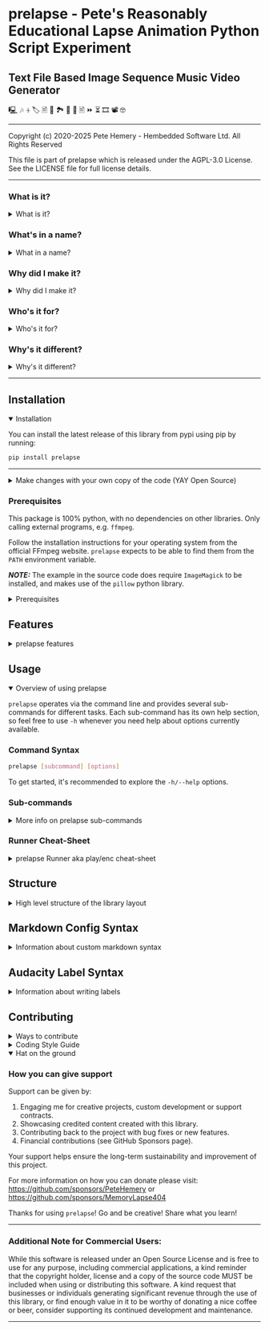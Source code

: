 # prelapse - Pete's Reasonably Educational Lapse Animation Python Script Experiment

## Text File Based Image Sequence Music Video Generator
🖳 🎶 ⏆ 🏷️ 🖹 🤳 🏞️ 🌇 🌃 🖹 ⏩ ⏳ 🎞 📽️ 🤓

-----

Copyright (c) 2020-2025 Pete Hemery - Hembedded Software Ltd. All Rights Reserved

This file is part of prelapse which is released under the AGPL-3.0 License.
See the LICENSE file for full license details.

-----

### What is it?
<details>
<summary>What is it?</summary>

`prelapse` is a text based Python toolbox to help with the creation of image sequence based music videos, such as stop-motion animation, claymation, CG renders, time-lapses, hyper-lapses, slide-shows...

It is essentially a wrapper that formats groups of images into `ffconcat` file format to be used with `ffmpeg`/`ffplay` to quickly define the desired duration between images. It builds the command pipeline for the user and runs it, allowing near instant video creation/preview.

Groups of images are define in a custom markdown format. Using Audacity to position specific `prelapse syntax` comments at timestamps, it's possible to define which groups start at what time, and specify different effects within the duration of a group.

Explanations/tutorials are below/to come.
</details>

### What's in a name?
<details>
<summary>What in a name?</summary>

Since its goal is to create *lapse type videos, using the script involves some preparation, usually falling into the loop of "Prepare, Run/Refine, Enjoy". The name `prelapse` seemed to scratch my itch for puns, describe the software's function to my satisfaction, and the acronym above is just a bit of fun.
</details>

### Why did I make it?
<details>
<summary>Why did I make it?</summary>

**_Think hard and build things_** over **_Move fast and break things_**

This "non-linear text based video editor" was created because of the time consuming frustration experienced when manually stitching together image sequences ***and then*** trying to sync to audio, causing dropped or duplicated frames.

I've been a user of Free and Open Source Software (FOSS) for many years, and am a great believer in its principles. I'm a professional software developer, with a passion project, and have had the privilege of some time to put into making this software, and would feel satisfaction if others get to use it to fuel their creativity and passions.
</details>

### Who's it for?
<details>
<summary>Who's it for?</summary>

Anyone who enjoys animation, has a computer and a bit of creative vision.

Learning how to make things, for the joy of learning, and seeing the result of what you've made as a tangible thing is quite special. I hope this software will act as inspiration for others to engage in learning for the sake of growing, putting aside, at least for a while, the seductive greed for money. Can highly recommend listening to some Ren for that (#RenMakesMusic).
</details>

### Why's it different?
<details>
<summary>Why's it different?</summary>

The key insight, which I have not seen elsewhere, is to flip the order of things, so instead of squeezing/stretching video frames, write labels at timestamps in the audio to define when a group of images should begin and end, with optional effects, and let the script work out the timing for each image.

It uses:
- a config file in markdown format to specify multiple groups of files under names.
- a labels file in `Audacity` label format for marking specific moments in the audio track.

The labels can specify groups or sub-components of a group, along with instructions for that group (repeat, reverse, boomerang) which can be chained together to produce different effects using the pipe `|` symbol.

The labels can also specify marks within a group, with instructions such as tempo changes, hold/pause on a given frame, release the hold, or just alignment for the timing of the images within the groups.

Parsing these instruction labels together with the markdown config and then constructing a `ffconcat` file used to generate the final video output with `ffmpeg` or `ffplay`.

The project contains several modules that interact to process image groups, modify them based on commands, which makes use of `mogrify` from `ImageMagick`.
</details>

-----

## Installation
<details open>
<summary>Installation</summary>

You can install the latest release of this library from pypi using pip by running:

```bash
pip install prelapse
```

-----

</details>

<details>
<summary>Make changes with your own copy of the code (YAY Open Source)</summary>

To download your own version locally and run changes:

```bash
git clone https://www.github.com/PeteHemery/prelapse
cd prelapse
python -m prelapse -h
```

To install a custom version using `pip`, I've been using this **on Linux**, changing the `0.0.0` version number as needed to be higher than the current release:

```bash
export SETUPTOOLS_SCM_PRETEND_VERSION=0.0.0
python -m build --no-isolation --verbose
pip install dist/prelapse-0.0.0-py3-none-any.whl --force-reinstall
```

</details>

### Prerequisites

This package is 100% python, with no dependencies on other libraries. Only calling external programs, e.g. `ffmpeg`.

Follow the installation instructions for your operating system from the official FFmpeg website.
`prelapse` expects to be able to find them from the `PATH` environment variable.

**_NOTE:_** The example in the source code does require `ImageMagick` to be installed, and makes use of the `pillow` python library.

<details>
<summary>Prerequisites</summary>

1. Python 2.7+ or Python 3+
2. `ffmpeg` and `ffplay` for video encoding and playback
3. (Recommended) `Audacity` for editing audio and making timestamp labels.
4. (Optional) `ImageMagick` for bulk image manipulation (resize, rotate, etc).
</details>

## Features
<details>
<summary>prelapse features</summary>

- **Audio-Visual Sync**: Sync image sequences to an audio track using `Audacity` to generate labels.
- **CLI Interface**: A command-line interface (CLI) to control the flow of operations, from generating image descriptions for processing, to previewing and encoding video output.
- **Bash Completion**: Using bash, tab completion is implemented.
- **Video Output**: Create video outputs (e.g. MP4 encoded with H264 or H265 encoding, smaller files suitable for sharing over social media or HD quality larger files), optionally with audio, and preview them instantly with `ffplay`.
- **Image Group Handling**: Import, organise, and modify image groups based on directories and metadata in easy to read/write markdown format.
- **Flexible Modifications**: Supports a variety of image modifications (using ImageMagick's `mogrify` tool), including resize, scale, rotate, crop, colour adjustment, and using `ffmpeg` `vidstab` filter for jerky footage stabilisation.
</details>

## Usage

<details open>
<summary>Overview of using prelapse</summary>

`prelapse` operates via the command line and provides several sub-commands for different tasks.
Each sub-command has its own help section, so feel free to use `-h` whenever you need help about options currently available.

### Command Syntax

```bash
prelapse [subcommand] [options]
```

To get started, it's recommended to explore the `-h/--help` options.

### Sub-commands
<details>
<summary>More info on prelapse sub-commands</summary>

#### `gen` - Generate Configuration
<details>
<summary>Generate markdown format config file to describe file locations of groups of images</summary>

Generates a markdown (.md) configuration file by scanning a directory, (the `-i`/`--inpath` which is the current directory by default) and sub-directories, for images.

Each directory containing images will be added as a group within the config file, with the relative path of the directory as a group name.

If there are pictures in multiple depths of sub-directories (i.e. folders in folders) then you can adjust the depth of the search using the `-d`/`--depth` parameter.

A value of `--depth 1` will exclude the sub-directories, and only pick up images in the current directory.

This example will search the current working directory, and all sub-directories below the current working directory.

```bash
prelapse gen --depth 2
```

To sort the images by time order instead of alphabetical order, use the `-t`/`--time` parameter.
The final product is a file called `prelapse_config.md` by default (modifiable with `-o`/`--outpath`) in the `inpath` directory.

It's possible to add a dummy labels file when generating the config using `-l`/`--labels` and optionally specifying a name. You can set the Frames-Per-Second (FPS) value using `-lt`/`--labels-time`to have control over the rate of displaying images. All images will receive this FPS. So 1 will show a single picture per seconds, and the default 5 will show each image for 0.2, or 1/5, seconds.

So a quick way to review holiday snaps with half a second for each image might be:

```bash
prelapse gen -t -l -lt 2
prelapse play
```

You can use this as a starting point for importing labels in `Audacity` and then moving or adding `prelapse` specific comments at desired timestamps to synchronise groups to audio. Then export the label for use by `prelapse`. `labels.txt` is the default.

</details>

#### `info` - Show Information

Display metadata about the image groups, such as the number of files and their offsets.

```bash
prelapse info --allgroups --details
```

#### `mod` - Modify Images or Groups

Modify image properties such as resize, crop, rotate, etc.

```bash
prelapse mod image resize --group groupA --max 800 --inplace
```
  - **_NOTE:_** There are mutually exclusive options for `--inplace` or `--outmod` to determine if the existing files are overwritten or a new directory is created for the modified files.

#### `play` - Preview Output

**_See more info on how to use the runner below._**

Preview the generated image sequence with `ffplay`.

```bash
prelapse play --audio audio.m4a
```

#### `enc` - Encode Output to Video

**_See more info on how to use the runner below._**

Create a high quality x264 MP4 video from the image sequence using ffmpeg.

```bash
prelapse enc -a audio.m4a --outpath output.mp4
```

Create a smaller, lower quality video with portrait aspect ratio, suitable for quickly sharing over social media.
Setting the width in pixels, the aspect ratio, the codec parameters.

- **_NOTE:_** Width `-w` and Aspect Ratio `-x` are the only controls exposed for scaling.

```bash
prelapse enc -a audio.m4a -w 720 -x 9/16 -C social -o social_output.mp4
```

</details>

### Runner Cheat-Sheet
<details>
<summary>prelapse Runner aka play/enc cheat-sheet</summary>

There are some useful features that `prelapse` allows when trying to work with specific sections of a project.

Since `ffplay` doesn't allow movement in the timeline as it render the video, it's possible to jump to a specific second by using `-j`/`--jump`. This allows "skipping ahead" to a section you're working on if you need to tweak specifics and just want to inspect that bit.

Since some of us have low attention spans, you can adjust the tempo to be faster or slower by using `-t`/`--tempo`, where a value of 2 is double speed.

To get a deep look at what `prelapse` is doing under the hood with calculating timestamps and parsing files, the `-v`/`-verbose` flag will probably givve you too much info.

If you want more info from the underlying `ffmpeg` process, you can adjust its loglevel settings with `-V`/`--ffloglevel`, check the `-h` for the options available.

A fun filter combo is the `-H`/`--histogram` feature, which stacks a visual representation of the audio under the current `prelapse` project.

There are some left over filter experiments in `runner/lapse_runner.py`, have a look at the `ffmpeg-filters` documentation for inspiration. You are encouraged to explore and play.

</details>

</details>

## Structure
<details>
<summary>High level structure of the library layout</summary>

The project is organised into several key modules:

-----

- **`common`**: Contains utility functions and shared components, such as logging, shell interactions and configuration handling.
- **`config`**: Handles the loading, parsing and saving of markdown files specifying groups of images.
- **`genconfig`**: Handles the generating the markdown config file.
- **`info`**: Displays information about the groups and their contents.
- **`modifier`**: Contains logic for modifying image groups (resize, crop, rotate, etc.) using `mogrify`, groups themselves (new, delete, rename) and the number of timestamp columns in the audio labels file (`Audacity` saves two columns, start and end times, but only one is required, and `Audacity` reads it when it's only one).
- **`runner`**: Handles parsing `Audacity` labels, group configuration markdown, and generating file timing calculations. Manages the execution of commands and interactions with `ffmpeg` and `ffplay`.

-----

- **`completions`**: Completions scripts for shells, such as `bash`.
- **`examples`**: Helper scripts that show example usage of the tools.
- **`tests`**: `pytest` suite of tests for functional integrity.

-----

</details>

## Markdown Config Syntax

<details>
<summary>Information about custom markdown syntax</summary>

- Group names begin with the `#` symbol.
- Full paths to single files within a group start with `- {full path}` on a new line. Optionally with a trailing slash to indicate it's a directory.
- Multiple files under a directory can be addressed by specifying the directory `- {directory path}` on a new line, then file names with `  - {file name}` on subsequent lines.

**_NOTE:_** Whitespace at the beginning of lines is important. Lines starting with `-` should be a directory or absolute file path. Lines starting with `  -`, with whitespace before the `-`, are treated as relative file paths to the directory specified above it.

Here is an example that demonstrates the various ways to format paths to images within `prelapse` markdown config groups.

### Examples

<details>
<summary>Linux/MacOS example</summary>

```markdown
<!-- comment -->
# Vacation Photos
- /images/vacation/day1/
  - beach.jpg
  - sunset.jpg
- /images/vacation/other/cityscape.jpg
- /images/vacation/day2
  - hiking.jpg
  - campfire.jpg
- /images/vacation/other/wildlife.jpg

# Group Name 1
- /absolute/path/to/images/
  - image1.jpg
  - image2.jpg

# Group Name 2
- /absolute/path/to/one/image3.jpg
- /absolute/path/to/two/image4.jpg
```

</details>

<details>
<summary>Windows example</summary>

```markdown
<!-- comment -->
# Vacation Photos
- C:\images\vacation\day1\
  - beach.jpg
  - sunset.jpg
- C:\images\vacation\other\cityscape.jpg
- C:\images\vacation\day2
  - hiking.jpg
  - campfire.jpg
- C:\images\vacation\other\wildlife.jpg

# Group Name 1
- C:\absolute\path\to\images\
  - image1.jpg
  - image2.jpg

# Group Name 2
- C:\absolute\path\to\one\image3.jpg
- C:\absolute\path\to\two\image4.jpg
```

</details>

</details>

## Audacity Label Syntax
<details>
<summary>Information about writing labels</summary>

Labels in the `Audacity` format are tab `\t` separated.
The first column as a timestamp in labels, with 6 decimal points of precision. Usually there is a second column too, to indicate a start and end time for a timestamp segment.
We are using timestamps as points, so both columns should be the same number, or one column can be removed (see `prelapse mod labels -h).
The last column will contain the labels that instruct `prelapse` what to do.

The `prelapse` labels have a particular order during processing. They are split into:
- Group Instructions
- Mark Instructions
- Comments

Comments begin with the `#` symbol.
Instructions can be chained together by the `|` symbol to create different effects.

Here is the table of available Group and Mark instructions:

| Group Instructions | Explanation                                                                            |
| ------------------ | -------------------------------------------------------------------------------------- |
| *Group Name*       | One of the names of the groups in the markdown config file                             |
| tempo (*n*)        | Set the initial tempo for the group, with expectation that a mark will change it later |
| hold               | Start with the first image in the group being paused until released by a mark          |
| rep (*n*)          | Repeat all previous instructions ** *n* ** number of times                             |
| rev                | Reverse the order of the files in the group                                            |
| boom               | Instruct the group to play forwards then backwards                                     |
| end                | The required final label to indicate where audio stops                                 |

| Mark Instructions | Explanation                                                                         |
| ----------------- | ----------------------------------------------------------------------------------- |
| tempo (*n*)       | Set the tempo from this mark onwards                                                |
| hold              | Pause on the current image within the group until released by another mark label    |
| mark              | Release a previous hold, or set for aligning group images to certain points in time |

NOTE: `tempo` is a multiplier of 1. So for half speed, set `tempo 0.5` and for double speed to `tempo 2`.

### Examples
<details>
<summary>prelapse Label Examples</summary>

Here's the labels file that gets produced when running `examples/generate-example-images-and-play.py`

**_NOTE:_** The example does rely on an external tool `convert` from `ImageMagick` and the `pillow` python library to calculate the size of the bounding box for the text, so be sure to run `pip install pillow` and install `ImageMagick` if the example fails.

When you have run the example you can see and modify the `labels.txt` file.

```text
0.000000	examples
2.000000	end
```

This will display all the items in the `examples` group over the course of 2 seconds.
You can chain some of the instructions above and experiment with the resulting output. This example first reverses the items in the group, then boomerangs them, and finally repeats the whole sequence twice.

```text
0.000000	examples|rev|boom|rep 2
2.000000	end
```

In this example, the first second will play files from the group at half speed relative to the files in the second half.

```text
0.000000	examples|tempo 0.5
1.000000	tempo 1
2.000000	end
```

Here's another way of achieving the same thing:

```text
0.000000	examples
1.000000	tempo 2
2.000000	end
```

Sub-sections of groups can be specified using the python index or slice syntax. Here we take the first 5 images for the first second, then the rest of the images, from 5 to the end of the group, for the next second, and apply some effects to it

```text
0.000000	examples[:5]
1.000000	examples[5:]|boom|rep3
2.000000	end
```
</details>

</details>

## Contributing
<details>
<summary>Ways to contribute</summary>

Contributions to improve prelapse are welcomed. The spirit of this project is to encourage learning, so feel free to dig into the code yourself and see what you can figure out if you have a problem, or would like to add a feature.

**_NOTE:_** I hear that Open Source authors can burn out and become disillusioned when confronted with entitled users who demand fixes and features. HAVE A GO YOURSELF FIRST!

Here's how you can contribute:

- Fork the repository.
- Clone your fork to your local machine.
- Create a new branch (`git checkout -b feature/your-feature-name`).
- Push your changes to your fork (`git push origin feature/your-feature-name`).
- Create a pull request.

Maybe you can get start by helping to write a test?

**_NOTE:_** AI generated/spammy posts and pull requests will be deleted. Please help me know that a human is learning from this when offering to contribute.

-----

</details>

<details>
<summary>Coding Style Guide</summary>

Please ensure that your code follows the style guide indicated in the `pylintrc` file. Run `pylint .` in the `prelapse` directory to make sure your code smells clean before issuing a pull request.

- 120 characters per line max.
- Two space indentation.
- The Art of Writing Readable Code: functions and variable names should be long enough to be self descriptive, and not too long to bloat.
- Class names should be in `CamelCase`.
- Function, variable and file names should be in `snake_case`.
- Try to fit as much on a single line as possible.
- When splitting lines try to minimize preceeding whitespace on the following line, or align it to where it makes sense for readability.
- Strings use double quotes for preference. Single characters should be surrounded by single quotes.
- Strings with variables use the form `"Variable value: {}".format(the_variable)`. This maintains older python version compatibility.
- When splitting a string containing variables to be multi-line, try to fit the variable string on one line and start the new line with `.format(`, where possible.
- Functions should have two new lines between them at the top level file scope, and one new line within class scope.
- Functions in public interface files that aren't intended to be exposed should be prefixed with underscore, e.g. `def _print_choices(choices):`.
- When passing more than 5 args to a function, wrap them in brackets as a tuple, pass as `args` variable, and unpack them inside the receiving function.
- Giving thoughtful names as you build them, so that others (and later versions of yourself) can see what you're doing, that is the best form of documentation.
- Keep pointless comments to a minimum, only used when necessary.

-----

</details>

<details open>
<summary>Hat on the ground</summary>

### How you can give support

Support can be given by:
1. Engaging me for creative projects, custom development or support contracts.
2. Showcasing credited content created with this library.
3. Contributing back to the project with bug fixes or new features.
4. Financial contributions (see GitHub Sponsors page).

Your support helps ensure the long-term sustainability and improvement of this
project.

For more information on how you can donate please visit: https://github.com/sponsors/PeteHemery or https://github.com/sponsors/MemoryLapse404

Thanks for using `prelapse`! Go and be creative! Share what you learn!

-----

### Additional Note for Commercial Users:

While this software is released under an Open Source License and is free to use for
any purpose, including commercial applications, a kind reminder that
the copyright holder, license and a copy of the source code MUST be included
when using or distributing this software. A kind request that
businesses or individuals generating significant revenue through the use of
this library, or find enough value in it to be worthy of donating a nice coffee or beer,
consider supporting its continued development and maintenance.

-----

</details>
